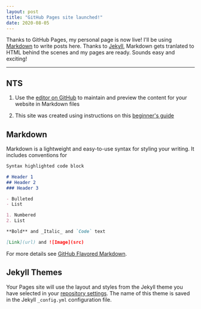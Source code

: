 ```yaml
---
layout: post
title: "GitHub Pages site launched!"
date: 2020-08-05
---
```


Thanks to GitHub Pages, my personal page is now live!
I'll be using [Markdown](//https://www.markdownguide.org/) to write posts here. Thanks to [Jekyll](https://jekyllrb.com/), Markdown gets tranlated to HTML behind the scenes and my pages are ready. Sounds easy and exciting!

---
## NTS
1. Use the [editor on GitHub](https://github.com/raghavchhetri/raghavchhetri.github.io/edit/master/README.md) to maintain and preview the content for your website in Markdown files

2. This site was created using instructions on this [beginner's guide](http://jmcglone.com/guides/github-pages/)

## Markdown
Markdown is a lightweight and easy-to-use syntax for styling your writing. It includes conventions for

```markdown
Syntax highlighted code block

# Header 1
## Header 2
### Header 3

- Bulleted
- List

1. Numbered
2. List

**Bold** and _Italic_ and `Code` text

[Link](url) and ![Image](src)
```
For more details see [GitHub Flavored Markdown](https://guides.github.com/features/mastering-markdown/).

## Jekyll Themes
Your Pages site will use the layout and styles from the Jekyll theme you have selected in your [repository settings](https://github.com/raghavchhetri/raghavchhetri.github.io/settings). The name of this theme is saved in the Jekyll `_config.yml` configuration file.
